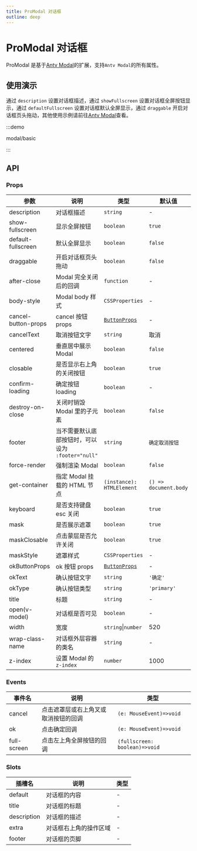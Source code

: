 ```yaml
---
title: ProModal 对话框
outline: deep
---
```


# ProModal 对话框

ProModal 是基于[Antv Modal](https://www.antdv.com/components/modal-cn)的扩展，支持`Antv Modal`的所有属性。

## 使用演示

通过 `description` 设置对话框描述，通过 `showFullscreen` 设置对话框全屏按钮显示，通过 `defaultFullscreen` 设置对话框默认全屏显示，通过 `draggable` 开启对话框页头拖动，其他使用示例请前往[Antv Modal](https://www.antdv.com/components/modal-cn)查看。

:::demo

modal/basic

:::

## API

### Props

| 参数                | 说明                                              | 类型                                                            | 默认值                |
| ------------------- | ------------------------------------------------- | --------------------------------------------------------------- | --------------------- |
| description         | 对话框描述                                        | `string`                                                        | -                     |
| show-fullscreen     | 显示全屏按钮                                      | `boolean`                                                       | `true`                |
| default-fullscreen  | 默认全屏显示                                      | `boolean`                                                       | `false`               |
| draggable           | 开启对话框页头拖动                                | `boolean`                                                       | `false`               |
| after-close         | Modal 完全关闭后的回调                            | `function`                                                      | -                     |
| body-style          | Modal body 样式                                   | `CSSProperties`                                                 | -                     |
| cancel-button-props | cancel 按钮 props                                 | [`ButtonProps`](https://www.antdv.com/components/button-cn#api) | -                     |
| cancelText          | 取消按钮文字                                      | `string`                                                        | 取消                  |
| centered            | 垂直居中展示 Modal                                | `boolean`                                                       | `false`               |
| closable            | 是否显示右上角的关闭按钮                          | `boolean`                                                       | `true`                |
| confirm-loading     | 确定按钮 loading                                  | `boolean`                                                       | -                     |
| destroy-on-close    | 关闭时销毁 Modal 里的子元素                       | `boolean`                                                       | `false`               |
| footer              | 当不需要默认底部按钮时，可以设为 `:footer="null"` | `string`                                                        | `确定取消按钮`        |
| force-render        | 强制渲染 Modal                                    | `boolean`                                                       | `false`               |
| get-container       | 指定 Modal 挂载的 HTML 节点                       | `(instance): HTMLElement`                                       | `() => document.body` |
| keyboard            | 是否支持键盘 esc 关闭                             | `boolean`                                                       | `true`                |
| mask                | 是否展示遮罩                                      | `boolean`                                                       | `true`                |
| maskClosable        | 点击蒙层是否允许关闭                              | `boolean`                                                       | `true`                |
| maskStyle           | 遮罩样式                                          | `CSSProperties`                                                 | -                     |
| okButtonProps       | ok 按钮 props                                     | [`ButtonProps`](https://www.antdv.com/components/button-cn#api) | -                     |
| okText              | 确认按钮文字                                      | `string`                                                        | `'确定'`              |
| okType              | 确认按钮类型                                      | `string`                                                        | `'primary'`           |
| title               | 标题                                              | `string`                                                        | -                     |
| open(v-model)       | 对话框是否可见                                    | `boolean`                                                       | -                     |
| width               | 宽度                                              | `string`\|`number`                                              | 520                   |
| wrap-class-name     | 对话框外层容器的类名                              | `string`                                                        | -                     |
| z-index             | 设置 Modal 的 `z-index`                           | `number`                                                        | 1000                  |

### Events

| 事件名      | 说明                                 | 类型                          |
| ----------- | ------------------------------------ | ----------------------------- |
| cancel      | 点击遮罩层或右上角叉或取消按钮的回调 | `(e: MouseEvent)=>void`       |
| ok          | 点击确定回调                         | `(e: MouseEvent)=>void`       |
| full-screen | 点击左上角全屏按钮的回调             | `(fullscreen: boolean)=>void` |

### Slots

| 插槽名      | 说明                   | 类型 |
| ----------- | ---------------------- | ---- |
| default     | 对话框的内容           | -    |
| title       | 对话框的标题           | -    |
| description | 对话框的描述           | -    |
| extra       | 对话框右上角的操作区域 | -    |
| footer      | 对话框的页脚           | -    |
